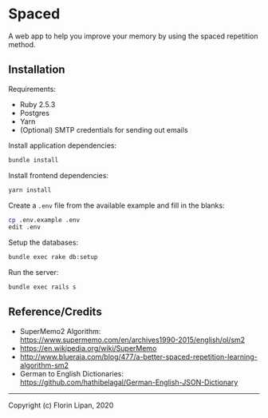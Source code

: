 # Spaced

A web app to help you improve your memory by using the spaced repetition method.

## Installation

Requirements:

- Ruby 2.5.3
- Postgres
- Yarn
- (Optional) SMTP credentials for sending out emails

Install application dependencies:

```sh
bundle install
```

Install frontend dependencies:

```sh
yarn install
```

Create a `.env` file from the available example and fill in the blanks:

```sh
cp .env.example .env
edit .env
```

Setup the databases:

```sh
bundle exec rake db:setup
```

Run the server:

```sh
bundle exec rails s
```

## Reference/Credits

- SuperMemo2 Algorithm: <https://www.supermemo.com/en/archives1990-2015/english/ol/sm2>
- <https://en.wikipedia.org/wiki/SuperMemo>
- <http://www.blueraja.com/blog/477/a-better-spaced-repetition-learning-algorithm-sm2>
- German to English Dictionaries: <https://github.com/hathibelagal/German-English-JSON-Dictionary>

---

Copyright (c) Florin Lipan, 2020

